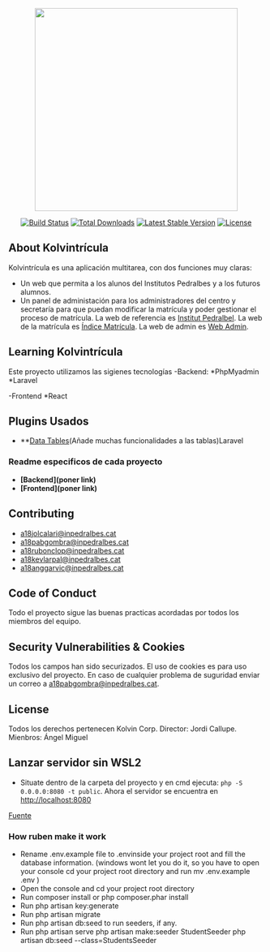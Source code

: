<p align="center"><a href="https://laravel.com" target="_blank"><img src="https://raw.githubusercontent.com/laravel/art/master/logo-lockup/5%20SVG/2%20CMYK/1%20Full%20Color/laravel-logolockup-cmyk-red.svg" width="400"></a></p>

<p align="center">
<a href="https://travis-ci.org/laravel/framework"><img src="https://travis-ci.org/laravel/framework.svg" alt="Build Status"></a>
<a href="https://packagist.org/packages/laravel/framework"><img src="https://img.shields.io/packagist/dt/laravel/framework" alt="Total Downloads"></a>
<a href="https://packagist.org/packages/laravel/framework"><img src="https://img.shields.io/packagist/v/laravel/framework" alt="Latest Stable Version"></a>
<a href="https://packagist.org/packages/laravel/framework"><img src="https://img.shields.io/packagist/l/laravel/framework" alt="License"></a>
</p>

## About Kolvintrícula

Kolvintrícula es una aplicación multitarea, con dos funciones muy claras:

-   Un web que permita a los alunos del Institutos Pedralbes y a los futuros alumnos.
-   Un panel de administación para los administradores del centro y secretaría para que puedan modificar la matrícula y poder gestionar el proceso de matrícula.
    La web de referencia es [Institut Pedralbel](https://www.institutpedralbes.cat/).
    La web de la matrícula es [Índice Matrícula](https://www.Kolvintricula.alumnes.cat/).
    La web de admin es [Web Admin](http://labs.iam.cat/~a18pabgombra/Kolvintricula/backend/public/).

## Learning Kolvintrícula

Este proyecto utilizamos las sigienes tecnologías
-Backend:
*PhpMyadmin
*Laravel

-Frontend
\*React

## Plugins Usados

-   \*\*[Data Tables](datatables.net/)(Añade muchas funcionalidades a las tablas)Laravel

### Readme especificos de cada proyecto

-   **[Backend](poner link)**
-   **[Frontend](poner link)**

## Contributing

-   a18jolcalari@inpedralbes.cat
-   a18pabgombra@inpedralbes.cat
-   a18rubonclop@inpedralbes.cat
-   a18kevlarpal@inpedralbes.cat
-   a18anggarvic@inpedralbes.cat

## Code of Conduct

Todo el proyecto sigue las buenas practicas acordadas por todos los miembros del equipo.

## Security Vulnerabilities & Cookies

Todos los campos han sido securizados. El uso de cookies es para uso exclusivo del proyecto. En caso de cualquier problema de suguridad enviar un correo a a18pabgombra@inpedralbes.cat.

## License

Todos los derechos pertenecen Kolvin Corp.
Director: Jordi Callupe.
Mienbros: Ángel Miguel

## Lanzar servidor sin WSL2

-   Situate dentro de la carpeta del proyecto y en cmd ejecuta: `php -S 0.0.0.0:8080 -t public`. Ahora el servidor se encuentra en [http://localhost:8080](http://localhost:8080)

[Fuente](https://r00t4bl3.com/post/how-to-run-laravel-in-windows-10-using-wsl-2-and-ubuntu-20-04)

### How ruben make it work

-   Rename .env.example file to .envinside your project root and fill the database information. (windows wont let you do it, so you have to open your console cd your project root directory and run mv .env.example .env )
-   Open the console and cd your project root directory
-   Run composer install or php composer.phar install
-   Run php artisan key:generate
-   Run php artisan migrate
-   Run php artisan db:seed to run seeders, if any.
-   Run php artisan serve
    php artisan make:seeder StudentSeeder
    php artisan db:seed --class=StudentsSeeder
